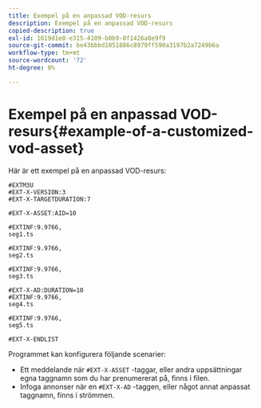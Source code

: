 ```yaml
---
title: Exempel på en anpassad VOD-resurs
description: Exempel på en anpassad VOD-resurs
copied-description: true
exl-id: 1619d1e8-e315-4109-b0b9-0f1426a8e9f9
source-git-commit: be43bbbd1051886c8979ff590a3197b2a7249b6a
workflow-type: tm+mt
source-wordcount: '72'
ht-degree: 0%

---
```


# Exempel på en anpassad VOD-resurs{#example-of-a-customized-vod-asset}

Här är ett exempel på en anpassad VOD-resurs:

```
#EXTM3U
#EXT-X-VERSION:3
#EXT-X-TARGETDURATION:7
 
#EXT-X-ASSET:AID=10
 
#EXTINF:9.9766,
seg1.ts
 
#EXTINF:9.9766,
seg2.ts
 
#EXTINF:9.9766,
seg3.ts
 
#EXT-X-AD:DURATION=10
#EXTINF:9.9766,
seg4.ts
 
#EXTINF:9.9766,
seg5.ts
 
#EXT-X-ENDLIST
```

Programmet kan konfigurera följande scenarier:

* Ett meddelande när `#EXT-X-ASSET` -taggar, eller andra uppsättningar egna taggnamn som du har prenumererat på, finns i filen.
* Infoga annonser när en `#EXT-X-AD` -taggen, eller något annat anpassat taggnamn, finns i strömmen.
